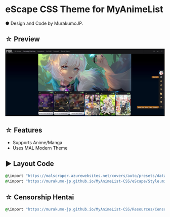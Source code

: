 # eScape CSS Theme for MyAnimeList

● Design and Code by MurakumoJP.

## ☆ Preview

![Screenshot](eScape.jpg?raw=true)

## ☆ Features

* Supports Anime/Manga
* Uses MAL Modern Theme

## ► Layout Code

```css
@\import "https://malscraper.azurewebsites.net/covers/auto/presets/dataimagelinkafter";
@\import "https://murakumo-jp.github.io/MyAnimeList-CSS/eScape/Style.min.css";
```

## ☆ Censorship Hentai

```css
@\import "https://murakumo-jp.github.io/MyAnimeList-CSS/Resources/Censorship/R18Cover.min.css";
```